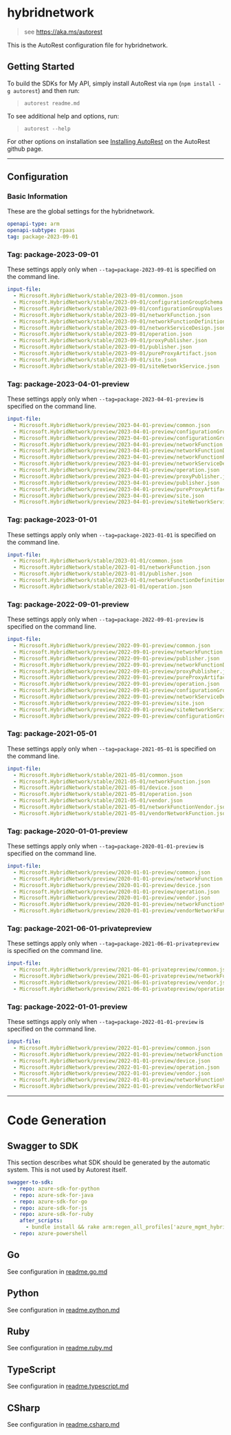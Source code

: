 # hybridnetwork

> see https://aka.ms/autorest

This is the AutoRest configuration file for hybridnetwork.

## Getting Started

To build the SDKs for My API, simply install AutoRest via `npm` (`npm install -g autorest`) and then run:

> `autorest readme.md`

To see additional help and options, run:

> `autorest --help`

For other options on installation see [Installing AutoRest](https://aka.ms/autorest/install) on the AutoRest github page.

---

## Configuration

### Basic Information

These are the global settings for the hybridnetwork.

```yaml
openapi-type: arm
openapi-subtype: rpaas
tag: package-2023-09-01
```
### Tag: package-2023-09-01

These settings apply only when `--tag=package-2023-09-01` is specified on the command line.

```yaml $(tag) == 'package-2023-09-01'
input-file:
  - Microsoft.HybridNetwork/stable/2023-09-01/common.json
  - Microsoft.HybridNetwork/stable/2023-09-01/configurationGroupSchema.json
  - Microsoft.HybridNetwork/stable/2023-09-01/configurationGroupValues.json
  - Microsoft.HybridNetwork/stable/2023-09-01/networkFunction.json
  - Microsoft.HybridNetwork/stable/2023-09-01/networkFunctionDefinition.json
  - Microsoft.HybridNetwork/stable/2023-09-01/networkServiceDesign.json
  - Microsoft.HybridNetwork/stable/2023-09-01/operation.json
  - Microsoft.HybridNetwork/stable/2023-09-01/proxyPublisher.json
  - Microsoft.HybridNetwork/stable/2023-09-01/publisher.json
  - Microsoft.HybridNetwork/stable/2023-09-01/pureProxyArtifact.json
  - Microsoft.HybridNetwork/stable/2023-09-01/site.json
  - Microsoft.HybridNetwork/stable/2023-09-01/siteNetworkService.json
```

### Tag: package-2023-04-01-preview

These settings apply only when `--tag=package-2023-04-01-preview` is specified on the command line.

```yaml $(tag) == 'package-2023-04-01-preview'
input-file:
  - Microsoft.HybridNetwork/preview/2023-04-01-preview/common.json
  - Microsoft.HybridNetwork/preview/2023-04-01-preview/configurationGroupSchema.json
  - Microsoft.HybridNetwork/preview/2023-04-01-preview/configurationGroupValues.json
  - Microsoft.HybridNetwork/preview/2023-04-01-preview/networkFunction.json
  - Microsoft.HybridNetwork/preview/2023-04-01-preview/networkFunctionDefinition.json
  - Microsoft.HybridNetwork/preview/2023-04-01-preview/networkFunctionReadyK8s.json
  - Microsoft.HybridNetwork/preview/2023-04-01-preview/networkServiceDesign.json
  - Microsoft.HybridNetwork/preview/2023-04-01-preview/operation.json
  - Microsoft.HybridNetwork/preview/2023-04-01-preview/proxyPublisher.json
  - Microsoft.HybridNetwork/preview/2023-04-01-preview/publisher.json
  - Microsoft.HybridNetwork/preview/2023-04-01-preview/pureProxyArtifact.json
  - Microsoft.HybridNetwork/preview/2023-04-01-preview/site.json
  - Microsoft.HybridNetwork/preview/2023-04-01-preview/siteNetworkService.json
```

### Tag: package-2023-01-01

These settings apply only when `--tag=package-2023-01-01` is specified on the command line.

```yaml $(tag) == 'package-2023-01-01'
input-file:
  - Microsoft.HybridNetwork/stable/2023-01-01/common.json
  - Microsoft.HybridNetwork/stable/2023-01-01/networkFunction.json
  - Microsoft.HybridNetwork/stable/2023-01-01/publisher.json
  - Microsoft.HybridNetwork/stable/2023-01-01/networkFunctionDefinition.json
  - Microsoft.HybridNetwork/stable/2023-01-01/operation.json
```

### Tag: package-2022-09-01-preview

These settings apply only when `--tag=package-2022-09-01-preview` is specified on the command line.

```yaml $(tag) == 'package-2022-09-01-preview'
input-file:
  - Microsoft.HybridNetwork/preview/2022-09-01-preview/common.json
  - Microsoft.HybridNetwork/preview/2022-09-01-preview/networkFunction.json
  - Microsoft.HybridNetwork/preview/2022-09-01-preview/publisher.json
  - Microsoft.HybridNetwork/preview/2022-09-01-preview/networkFunctionDefinition.json
  - Microsoft.HybridNetwork/preview/2022-09-01-preview/proxyPublisher.json
  - Microsoft.HybridNetwork/preview/2022-09-01-preview/pureProxyArtifact.json
  - Microsoft.HybridNetwork/preview/2022-09-01-preview/operation.json
  - Microsoft.HybridNetwork/preview/2022-09-01-preview/configurationGroupSchema.json
  - Microsoft.HybridNetwork/preview/2022-09-01-preview/networkServiceDesign.json
  - Microsoft.HybridNetwork/preview/2022-09-01-preview/site.json
  - Microsoft.HybridNetwork/preview/2022-09-01-preview/siteNetworkService.json
  - Microsoft.HybridNetwork/preview/2022-09-01-preview/configurationGroupValues.json
```

### Tag: package-2021-05-01

These settings apply only when `--tag=package-2021-05-01` is specified on the command line.

```yaml $(tag) == 'package-2021-05-01'
input-file:
  - Microsoft.HybridNetwork/stable/2021-05-01/common.json
  - Microsoft.HybridNetwork/stable/2021-05-01/networkFunction.json
  - Microsoft.HybridNetwork/stable/2021-05-01/device.json
  - Microsoft.HybridNetwork/stable/2021-05-01/operation.json
  - Microsoft.HybridNetwork/stable/2021-05-01/vendor.json
  - Microsoft.HybridNetwork/stable/2021-05-01/networkFunctionVendor.json
  - Microsoft.HybridNetwork/stable/2021-05-01/vendorNetworkFunction.json
```

### Tag: package-2020-01-01-preview

These settings apply only when `--tag=package-2020-01-01-preview` is specified on the command line.

```yaml $(tag) == 'package-2020-01-01-preview'
input-file:
  - Microsoft.HybridNetwork/preview/2020-01-01-preview/common.json
  - Microsoft.HybridNetwork/preview/2020-01-01-preview/networkFunction.json
  - Microsoft.HybridNetwork/preview/2020-01-01-preview/device.json
  - Microsoft.HybridNetwork/preview/2020-01-01-preview/operation.json
  - Microsoft.HybridNetwork/preview/2020-01-01-preview/vendor.json
  - Microsoft.HybridNetwork/preview/2020-01-01-preview/networkFunctionVendor.json
  - Microsoft.HybridNetwork/preview/2020-01-01-preview/vendorNetworkFunction.json
```
### Tag: package-2021-06-01-privatepreview

These settings apply only when `--tag=package-2021-06-01-privatepreview` is specified on the command line.

```yaml $(tag) == 'package-2021-06-01-privatepreview'
input-file:
  - Microsoft.HybridNetwork/preview/2021-06-01-privatepreview/common.json
  - Microsoft.HybridNetwork/preview/2021-06-01-privatepreview/networkFunction.json
  - Microsoft.HybridNetwork/preview/2021-06-01-privatepreview/vendor.json
  - Microsoft.HybridNetwork/preview/2021-06-01-privatepreview/operation.json
```

### Tag: package-2022-01-01-preview

These settings apply only when `--tag=package-2022-01-01-preview` is specified on the command line.

```yaml $(tag) == 'package-2022-01-01-preview'
input-file:
  - Microsoft.HybridNetwork/preview/2022-01-01-preview/common.json
  - Microsoft.HybridNetwork/preview/2022-01-01-preview/networkFunction.json
  - Microsoft.HybridNetwork/preview/2022-01-01-preview/device.json
  - Microsoft.HybridNetwork/preview/2022-01-01-preview/operation.json
  - Microsoft.HybridNetwork/preview/2022-01-01-preview/vendor.json
  - Microsoft.HybridNetwork/preview/2022-01-01-preview/networkFunctionVendor.json
  - Microsoft.HybridNetwork/preview/2022-01-01-preview/vendorNetworkFunction.json
```
---

# Code Generation

## Swagger to SDK

This section describes what SDK should be generated by the automatic system.
This is not used by Autorest itself.

```yaml $(swagger-to-sdk)
swagger-to-sdk:
  - repo: azure-sdk-for-python
  - repo: azure-sdk-for-java
  - repo: azure-sdk-for-go
  - repo: azure-sdk-for-js
  - repo: azure-sdk-for-ruby
    after_scripts:
      - bundle install && rake arm:regen_all_profiles['azure_mgmt_hybridnetwork']
  - repo: azure-powershell
```

## Go

See configuration in [readme.go.md](./readme.go.md)

## Python

See configuration in [readme.python.md](./readme.python.md)

## Ruby

See configuration in [readme.ruby.md](./readme.ruby.md)

## TypeScript

See configuration in [readme.typescript.md](./readme.typescript.md)

## CSharp

See configuration in [readme.csharp.md](./readme.csharp.md)
